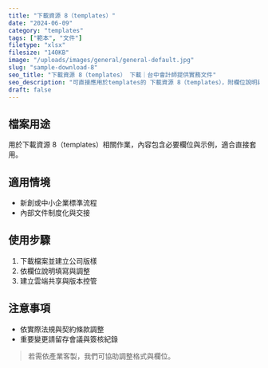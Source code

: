 ```yaml
---
title: "下載資源 8（templates）"
date: "2024-06-09"
category: "templates"
tags: ["範本", "文件"]
filetype: "xlsx"
filesize: "140KB"
image: "/uploads/images/general/general-default.jpg"
slug: "sample-download-8"
seo_title: "下載資源 8（templates） 下載｜台中會計師提供實務文件"
seo_description: "可直接應用於templates的 下載資源 8（templates），附欄位說明與步驟，協助快速落地。"
draft: false
---
```


## 檔案用途
用於下載資源 8（templates）相關作業，內容包含必要欄位與示例，適合直接套用。

## 適用情境
- 新創或中小企業標準流程
- 內部文件制度化與交接

## 使用步驟
1. 下載檔案並建立公司版樣
2. 依欄位說明填寫與調整
3. 建立雲端共享與版本控管

## 注意事項
- 依實際法規與契約條款調整
- 重要變更請留存會議與簽核紀錄

> 若需依產業客製，我們可協助調整格式與欄位。
